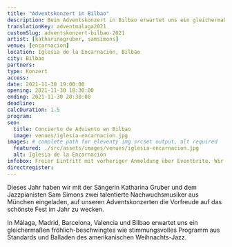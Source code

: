 ```yaml
---
title: "Adventskonzert in Bilbao"
description: Beim Adventskonzert in Bilbao erwartet uns ein gleichermaßen fröhlich-beschwingtes wie stimmungsvolles Programm aus Standards und Balladen des Weihnachts-Jazz.
translationKey: adventmalaga2021
customSlug: adventskonzert-bilbao-2021
artist: [katharinagruber, samsimons]
venue: [encarnacion]
location: Iglesia de la Encarnación, Bilbao
city: Bilbao
partners:
type: Konzert
access:
date: 2021-11-30 19:00:00
opening: 2021-11-30 18:30:00
ending: 2021-11-30 20:30:00
deadline:
calcDuration: 1.5
program:
seo:
  title: Concierto de Adviento en Bilbao
  image: venues/iglesia-encarnacion.jpg
images: # complete path for eleventy img srcset output, alt required
  featured: ./src/assets/images/venues/iglesia-encarnacion.jpg
  alt: Iglesia de la Encarnación
infobox: Freier Eintritt mit vorheriger Anmeldung über Eventbrite. Wir freuen uns über eine kleine Spende für den Veranstaltungsort.
directregister:
---
```


Dieses Jahr haben wir mit der Sängerin Katharina Gruber und dem Jazzpianisten Sam Simons zwei talentierte Nachwuchsmusiker aus München eingeladen, auf unseren Adventskonzerten die Vorfreude auf das schönste Fest im Jahr zu wecken.

In Málaga, Madrid, Barcelona, Valencia und Bilbao erwartet uns ein gleichermaßen fröhlich-beschwingtes wie stimmungsvolles Programm aus Standards und Balladen des amerikanischen Weihnachts-Jazz.
